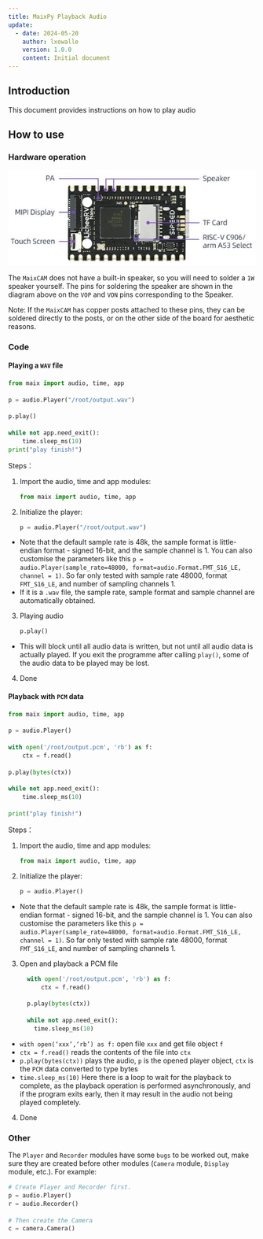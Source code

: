 ```yaml
---
title: MaixPy Playback Audio
update:
  - date: 2024-05-20
    author: lxowalle
    version: 1.0.0
    content: Initial document
---
```


## Introduction

This document provides instructions on how to play audio


## How to use

### Hardware operation

![image-20240520134637905](../../../static/image/maixcam_hardware_back.png)

The `MaixCAM` does not have a built-in speaker, so you will need to solder a `1W` speaker yourself. The pins for soldering the speaker are shown in the diagram above on the `VOP` and `VON` pins corresponding to the Speaker.

Note: If the `MaixCAM` has copper posts attached to these pins, they can be soldered directly to the posts, or on the other side of the board for aesthetic reasons.

### Code

#### Playing a `WAV` file

```python
from maix import audio, time, app

p = audio.Player("/root/output.wav")

p.play()

while not app.need_exit():
    time.sleep_ms(10)
print("play finish!")
```

Steps：


1. Import the audio, time and app modules:

   ```python
   from maix import audio, time, app
   ```

2. Initialize the player:

   ```python
   p = audio.Player("/root/output.wav")
   ```
  - Note that the default sample rate is 48k, the sample format is little-endian format - signed 16-bit, and the sample channel is 1. You can also customise the parameters like this `p = audio.Player(sample_rate=48000, format=audio.Format.FMT_S16_LE, channel = 1)`. So far only tested with sample rate 48000, format `FMT_S16_LE`, and number of sampling channels 1.
  - If it is a `.wav` file, the sample rate, sample format and sample channel are automatically obtained.

3. Playing audio

   ```python
   p.play()
   ```

  - This will block until all audio data is written, but not until all audio data is actually played. If you exit the programme after calling `play()`, some of the audio data to be played may be lost.

4. Done


#### Playback with `PCM` data

```python
from maix import audio, time, app

p = audio.Player()

with open('/root/output.pcm', 'rb') as f:
    ctx = f.read()

p.play(bytes(ctx))

while not app.need_exit():
    time.sleep_ms(10)

print("play finish!")
```

Steps：


1. Import the audio, time and app modules:

   ```python
   from maix import audio, time, app
   ```

2. Initialize the player:

   ```python
   p = audio.Player()
   ```
  - Note that the default sample rate is 48k, the sample format is little-endian format - signed 16-bit, and the sample channel is 1. You can also customise the parameters like this `p = audio.Player(sample_rate=48000, format=audio.Format.FMT_S16_LE, channel = 1)`. So far only tested with sample rate 48000, format `FMT_S16_LE`, and number of sampling channels 1.

3. Open and playback a PCM file

   ```python
     with open('/root/output.pcm', 'rb') as f:
         ctx = f.read()
   
     p.play(bytes(ctx))
   
     while not app.need_exit():
       time.sleep_ms(10)
   ```

  - `with open(‘xxx’,‘rb’) as f:` open file `xxx` and get file object `f`
  - `ctx = f.read()` reads the contents of the file into `ctx`
  - `p.play(bytes(ctx))` plays the audio, `p` is the opened player object, `ctx` is the `PCM` data converted to type bytes
  - `time.sleep_ms(10)` Here there is a loop to wait for the playback to complete, as the playback operation is performed asynchronously, and if the program exits early, then it may result in the audio not being played completely.

4. Done

### Other

The `Player` and `Recorder` modules have some `bugs` to be worked out, make sure they are created before other modules (`Camera` module, `Display` module, etc.). For example:

```python
# Create Player and Recorder first.
p = audio.Player()
r = audio.Recorder()

# Then create the Camera
c = camera.Camera()
```
